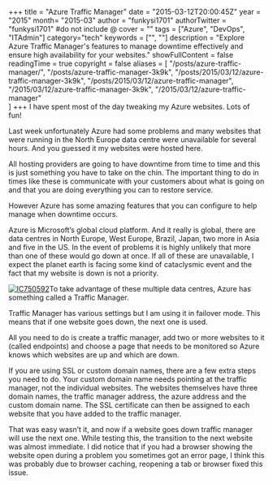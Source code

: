 +++
title = "Azure Traffic Manager"
date = "2015-03-12T20:00:45Z"
year = "2015"
month= "2015-03"
author = "funkysi1701"
authorTwitter = "funkysi1701" #do not include @
cover = ""
tags = ["Azure", "DevOps", "ITAdmin"]
category="tech"
keywords = ["", ""]
description = "Explore Azure Traffic Manager's features to manage downtime effectively and ensure high availability for your websites."
showFullContent = false
readingTime = true
copyright = false
aliases = [
    "/posts/azure-traffic-manager/",
    "/posts/azure-traffic-manager-3k9k",
    "/posts/2015/03/12/azure-traffic-manager-3k9k",
    "/posts/2015/03/12/azure-traffic-manager",
    "/2015/03/12/azure-traffic-manager-3k9k",
    "/2015/03/12/azure-traffic-manager"    
]
+++
I have spent most of the day tweaking my Azure websites. Lots of fun!

Last week unfortunately Azure had some problems and many websites that were running in the North Europe data centre were unavailable for several hours. And you guessed it my websites were hosted here.

All hosting providers are going to have downtime from time to time and this is just something you have to take on the chin. The important thing to do in times like these is communicate with your customers about what is going on and that you are doing everything you can to restore service.

However Azure has some amazing features that you can configure to help manage when downtime occurs.

Azure is Microsoft’s global cloud platform. And it really is global, there are data centres in North Europe, West Europe, Brazil, Japan, two more in Asia and five in the US. In the event of problems it is highly unlikely that more than one of these would go down at once. If all of these are unavailable, I expect the planet earth is facing some kind of cataclysmic event and the fact that my website is down is not a priority.

[![IC750592](https://storageaccountblog9f5d.blob.core.windows.net/blazor/wp-content/uploads/2015/03/IC750592.jpg?resize=662%2C347)](https://storageaccountblog9f5d.blob.core.windows.net/blazor/wp-content/uploads/2015/03/IC750592.jpg)To take advantage of these multiple data centres, Azure has something called a Traffic Manager.

Traffic Manager has various settings but I am using it in failover mode. This means that if one website goes down, the next one is used.

All you need to do is create a traffic manager, add two or more websites to it (called endpoints) and choose a page that needs to be monitored so Azure knows which websites are up and which are down.

If you are using SSL or custom domain names, there are a few extra steps you need to do. Your custom domain name needs pointing at the traffic manager, not the individual websites. The websites themselves have three domain names, the traffic manager address, the azure address and the custom domain name. The SSL certificate can then be assigned to each website that you have added to the traffic manager.

That was easy wasn’t it, and now if a website goes down traffic manager will use the next one. While testing this, the transition to the next website was almost immediate. I did notice that if you had a browser showing the website open during a problem you sometimes got an error page, I think this was probably due to browser caching, reopening a tab or browser fixed this issue.